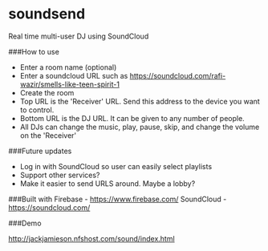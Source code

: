 soundsend
=========

Real time multi-user DJ using SoundCloud

###How to use
- Enter a room name (optional)
- Enter a soundcloud URL such as https://soundcloud.com/rafi-wazir/smells-like-teen-spirit-1
- Create the room
- Top URL is the 'Receiver' URL.  Send this address to the device you want to control.
- Bottom URL is the DJ URL.  It can be given to any number of people.
- All DJs can change the music, play, pause, skip, and change the volume on the 'Receiver'


###Future updates
- Log in with SoundCloud so user can easily select playlists
- Support other services?
- Make it easier to send URLS around.  Maybe a lobby?


###Built with
Firebase - https://www.firebase.com/
SoundCloud - https://soundcloud.com/


###Demo

http://jackjamieson.nfshost.com/sound/index.html
